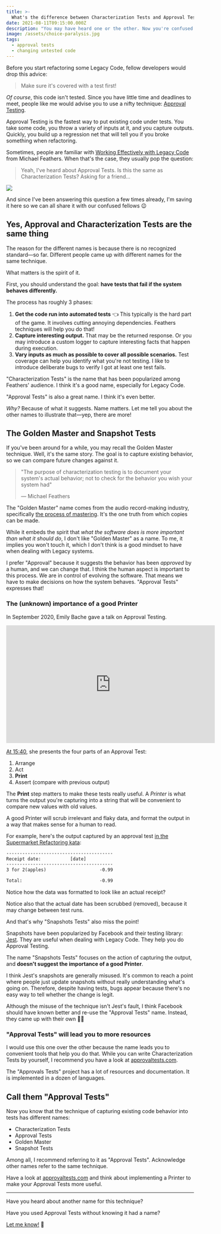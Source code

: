 ```yaml
---
title: >-
  What's the difference between Characterization Tests and Approval Tests?
date: 2021-08-11T09:15:00.000Z
description: "You may have heard one or the other. Now you're confused: is there a difference? Nope! Let me explain…"
image: /assets/choice-paralysis.jpg
tags:
  - approval tests
  - changing untested code
---
```


Before you start refactoring some Legacy Code, fellow developers would drop this advice:

> Make sure it's covered with a test first!

_Of course_, this code isn't tested. Since you have little time and deadlines to meet, people like me would advise you to use a nifty technique: [Approval Testing](https://understandlegacycode.com/blog/3-steps-to-add-tests-on-existing-code-when-you-have-short-deadlines/).

Approval Testing is the fastest way to put existing code under tests. You take some code, you throw a variety of inputs at it, and you capture outputs. Quickly, you build up a regression net that will tell you if you broke something when refactoring.

Sometimes, people are familiar with [Working Effectively with Legacy Code](https://understandlegacycode.com/blog/key-points-of-working-effectively-with-legacy-code/) from Michael Feathers. When that's the case, they usually pop the question:

> Yeah, I've heard about Approval Tests. Is this the same as Characterization Tests? Asking for a friend…

![](/assets/choice-paralysis.jpg)

And since I've been answering this question a few times already, I'm saving it here so we can all share it with our confused fellows 😉

## Yes, Approval and Characterization Tests are the same thing

The reason for the different names is because there is no recognized standard—so far. Different people came up with different names for the same technique.

What matters is the spirit of it.

First, you should understand the goal: **have tests that fail if the system behaves differently.**

The process has roughly 3 phases:

1. **Get the code run into automated tests** 👈 This typically is the hard part of the game. It involves cutting annoying dependencies. Feathers techniques will help you do that!
2. **Capture interesting output.** That may be the returned response. Or you may introduce a custom logger to capture interesting facts that happen during execution.
3. **Vary inputs as much as possible to cover all possible scenarios.** Test coverage can help you identify what you're not testing. I like to introduce deliberate bugs to verify I got at least one test fails.

"Characterization Tests" is the name that has been popularized among Feathers' audience. I think it's a good name, especially for Legacy Code.

"Approval Tests" is also a great name. I think it's even better.

_Why?_ Because of what it suggests. Name matters. Let me tell you about the other names to illustrate that—yep, there are more!

## The Golden Master and Snapshot Tests

If you've been around for a while, you may recall the Golden Master technique. Well, it's the same story. The goal is to capture existing behavior, so we can compare future changes against it.

> "The purpose of characterization testing is to document your system's actual behavior; not to check for the behavior you wish your system had"
>
> — Michael Feathers

The "Golden Master" name comes from the audio record-making industry, specifically [the process of mastering](<https://en.wikipedia.org/wiki/Mastering_(audio)>). It's the one truth from which copies can be made.

While it embeds the spirit that _what the software does is more important than what it should do_, I don't like "Golden Master" as a name. To me, it implies you won't touch it, which I don't think is a good mindset to have when dealing with Legacy systems.

I prefer "Approval" because it suggests the behavior has been _approved_ by a human, and we can change that. I think the human aspect is important to this process. We are in control of evolving the software. That means we have to make decisions on how the system behaves. "Approval Tests" expresses that!

### The (unknown) importance of a good Printer

In September 2020, Emily Bache gave a talk on Approval Testing.

<iframe width="560" height="315" src="https://www.youtube-nocookie.com/embed/0ZVKcFsEp-4" frameborder="0" allow="accelerometer; autoplay; encrypted-media; gyroscope; picture-in-picture" allowfullscreen></iframe>

[At 15:40](https://youtu.be/0ZVKcFsEp-4?t=940), she presents the four parts of an Approval Test:

1. Arrange
2. Act
3. **Print**
4. Assert (compare with previous output)

The **Print** step matters to make these tests really useful. A _Printer_ is what turns the output you're capturing into a string that will be convenient to compare new values with old values.

A good Printer will scrub irrelevant and flaky data, and format the output in a way that makes sense for a human to read.

For example, here's the output captured by an approval test [in the Supermarket Refactoring kata](https://github.com/emilybache/SupermarketReceipt-Refactoring-Kata/blob/6c2fbe7ca8a8aea593fd16f12e3418dc2df1867c/java/src/test/java/dojo/supermarket/ReceiptPrinterTest.discounts.approved.txt):

```txt
----------------------------------------
Receipt date:           [date]
----------------------------------------
3 for 2(apples)                    -0.99

Total:                             -0.99
```

Notice how the data was formatted to look like an actual receipt?

Notice also that the actual date has been scrubbed (removed), because it may change between test runs.

And that's why "Snapshots Tests" also miss the point!

Snapshots have been popularized by Facebook and their testing library: [Jest](https://jestjs.io/). They are useful when dealing with Legacy Code. They help you do Approval Testing.

The name "Snapshots Tests" focuses on the action of capturing the output, and **doesn't suggest the importance of a good Printer**.

I think Jest's snapshots are generally misused. It's common to reach a point where people just update snapshots without really understanding what's going on. Therefore, despite having tests, bugs appear because there's no easy way to tell whether the change is legit.

Although the misuse of the technique isn't Jest's fault, I think Facebook should have known better and re-use the "Approval Tests" name. Instead, they came up with their own 🤷‍♂️

### "Approval Tests" will lead you to more resources

I would use this one over the other because the name leads you to convenient tools that help you do that. While you can write Characterization Tests by yourself, I recommend you have a look at [approvaltests.com](https://approvaltests.com).

The "Approvals Tests" project has a lot of resources and documentation. It is implemented in a dozen of languages.

## Call them "Approval Tests"

Now you know that the technique of capturing existing code behavior into tests has different names:

- Characterization Tests
- Approval Tests
- Golden Master
- Snapshot Tests

Among all, I recommend referring to it as "Approval Tests". Acknowledge other names refer to the same technique.

Have a look at [approvaltests.com](https://approvaltests.com) and think about implementing a Printer to make your Approval Tests more useful.

---

Have you heard about another name for this technique?

Have you used Approval Tests without knowing it had a name?

[Let me know!](https://twitter.com/nicoespeon) 🤠
